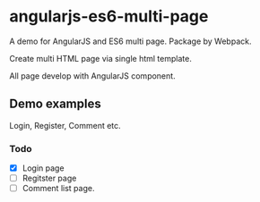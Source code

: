 # angularjs-es6-multi-page

A demo for AngularJS and ES6 multi page. Package by Webpack.

Create multi HTML page via single html template.

All page develop with AngularJS component.

## Demo examples

Login, Register, Comment etc.

### Todo

- [x] Login page
- [ ] Regitster page
- [ ] Comment list page.

